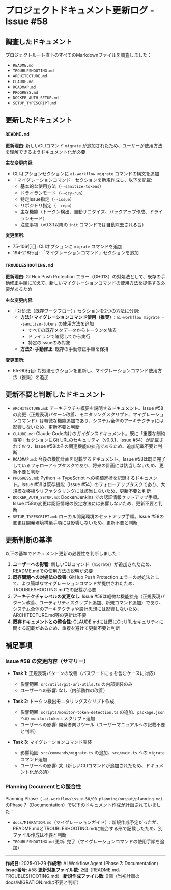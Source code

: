 # プロジェクトドキュメント更新ログ - Issue #58

## 調査したドキュメント

プロジェクトルート直下のすべてのMarkdownファイルを調査しました：

- `README.md`
- `TROUBLESHOOTING.md`
- `ARCHITECTURE.md`
- `CLAUDE.md`
- `ROADMAP.md`
- `PROGRESS.md`
- `DOCKER_AUTH_SETUP.md`
- `SETUP_TYPESCRIPT.md`

## 更新したドキュメント

### `README.md`

**更新理由**: 新しいCLIコマンド `migrate` が追加されたため、ユーザーが使用方法を理解できるようドキュメント化が必要

**主な変更内容**:
- CLIオプションセクションに `ai-workflow migrate` コマンドの構文を追加
- 「マイグレーションコマンド」セクションを新規作成し、以下を記載:
  - 基本的な使用方法（`--sanitize-tokens`）
  - ドライランモード（`--dry-run`）
  - 特定Issue指定（`--issue`）
  - リポジトリ指定（`--repo`）
  - 主な機能（トークン検出、自動サニタイズ、バックアップ作成、ドライランモード）
  - 注意事項（v0.3.1以降の `init` コマンドでは自動除去される旨）

**変更箇所**:
- 75-106行目: CLIオプションに `migrate` コマンドを追加
- 194-218行目: 「マイグレーションコマンド」セクションを追加

### `TROUBLESHOOTING.md`

**更新理由**: GitHub Push Protection エラー（GH013）の対処法として、既存の手動修正手順に加えて、新しいマイグレーションコマンドの使用方法を提供する必要があるため

**主な変更内容**:
- 「対処法（既存ワークフロー）」セクションを2つの方法に分割:
  - **方法1: マイグレーションコマンド使用（推奨）**: `ai-workflow migrate --sanitize-tokens` の使用方法を追加
    - すべての既存メタデータからトークンを除去
    - ドライランで確認してから実行
    - 特定のIssueのみ対象
  - **方法2: 手動修正**: 既存の手動修正手順を保持

**変更箇所**:
- 65-90行目: 対処法セクションを更新し、マイグレーションコマンド使用方法（推奨）を追加

## 更新不要と判断したドキュメント

- `ARCHITECTURE.md`: アーキテクチャ概要を説明するドキュメント。Issue #58の変更（正規表現パターン改善、モニタリングスクリプト、マイグレーションコマンド）は軽微な機能追加であり、システム全体のアーキテクチャには影響しないため、更新不要と判断
- `CLAUDE.md`: Claude Code向けのガイダンスドキュメント。既に「重要な制約事項」セクションにGit URLのセキュリティ（v0.3.1、Issue #54）が記載されており、Issue #58はその関連機能の拡充であるため、追加記載不要と判断
- `ROADMAP.md`: 今後の機能計画を記載するドキュメント。Issue #58は既に完了しているフォローアップタスクであり、将来の計画には該当しないため、更新不要と判断
- `PROGRESS.md`: Python → TypeScript への移植進捗を記録するドキュメント。Issue #58は既存機能（Issue #54）のフォローアップタスクであり、大規模な移植やリファクタリングには該当しないため、更新不要と判断
- `DOCKER_AUTH_SETUP.md`: Docker/Jenkins での認証情報セットアップ手順。Issue #58の変更は認証情報の設定方法には影響しないため、更新不要と判断
- `SETUP_TYPESCRIPT.md`: ローカル開発環境のセットアップ手順。Issue #58の変更は開発環境構築手順には影響しないため、更新不要と判断

## 更新判断の基準

以下の基準でドキュメント更新の必要性を判断しました：

1. **ユーザーへの影響**: 新しいCLIコマンド（`migrate`）が追加されたため、README.mdでの使用方法の説明が必要
2. **既存問題への対処法の改善**: GitHub Push Protection エラーの対処法として、より簡単なマイグレーションコマンドが提供されたため、TROUBLESHOOTING.mdでの記載が必要
3. **アーキテクチャレベルの変更なし**: Issue #58は軽微な機能拡充（正規表現パターン改善、ユーティリティスクリプト追加、新規コマンド追加）であり、システム全体のアーキテクチャや設計思想には影響しないため、ARCHITECTURE.md等の更新は不要
4. **既存ドキュメントとの整合性**: CLAUDE.mdには既にGit URLセキュリティに関する記載があるため、重複を避けて更新不要と判断

## 補足事項

### Issue #58 の変更内容（サマリー）

- **Task 1**: 正規表現パターンの改善（パスワードに `@` を含むケースに対応）
  - 影響範囲: `src/utils/git-url-utils.ts` の内部実装のみ
  - ユーザーへの影響: なし（内部動作の改善）

- **Task 2**: トークン検出モニタリングスクリプト作成
  - 影響範囲: `scripts/monitor-token-detection.ts` の追加、`package.json` への `monitor:tokens` スクリプト追加
  - ユーザーへの影響: 開発者向けツール（ユーザーマニュアルへの記載不要と判断）

- **Task 3**: マイグレーションコマンド実装
  - 影響範囲: `src/commands/migrate.ts` の追加、`src/main.ts` への `migrate` コマンド追加
  - ユーザーへの影響: **大**（新しいCLIコマンドが追加されたため、ドキュメント化が必須）

### Planning Documentとの整合性

Planning Phase（`.ai-workflow/issue-58/00_planning/output/planning.md`）のPhase 7（Documentation）で以下のドキュメント作成が計画されていました：

- `docs/MIGRATION.md`（マイグレーションガイド）: 新規作成予定だったが、README.mdとTROUBLESHOOTING.mdに統合する形で記載したため、別ファイル作成は不要と判断
- `TROUBLESHOOTING.md` 更新: 完了（マイグレーションコマンドの使用手順を追加）

---

**作成日**: 2025-01-29
**作成者**: AI Workflow Agent (Phase 7: Documentation)
**Issue番号**: #58
**更新対象ファイル数**: 2個（README.md、TROUBLESHOOTING.md）
**新規作成ファイル数**: 0個（当初計画のdocs/MIGRATION.mdは不要と判断）
